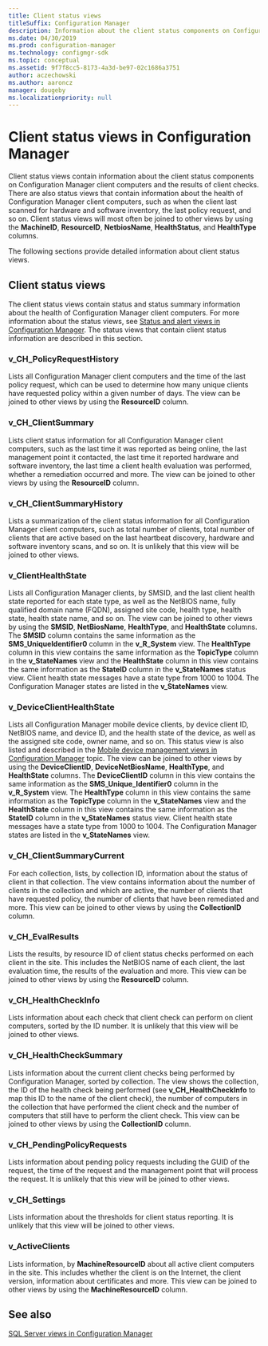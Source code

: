 ```yaml
---
title: Client status views
titleSuffix: Configuration Manager
description: Information about the client status components on Configuration Manager client computers.
ms.date: 04/30/2019
ms.prod: configuration-manager
ms.technology: configmgr-sdk
ms.topic: conceptual
ms.assetid: 9f7f8cc5-8173-4a3d-be97-02c1686a3751
author: aczechowski
ms.author: aaroncz
manager: dougeby
ms.localizationpriority: null
---
```


# Client status views in Configuration Manager

Client status views contain information about the client status components on Configuration Manager client computers and the results of client checks. There are also status views that contain information about the health of Configuration Manager client computers, such as when the client last scanned for hardware and software inventory, the last policy request, and so on. Client status views will most often be joined to other views by using the **MachineID**, **ResourceID**, **NetbiosName**, **HealthStatus**, and **HealthType** columns.

The following sections provide detailed information about client status views.

## Client status views

The client status views contain status and status summary information about the health of Configuration Manager client computers. For more information about the status views, see [Status and alert views in Configuration Manager](status-alert-views-configuration-manager.md). The status views that contain client status information are described in this section.

### v_CH_PolicyRequestHistory

Lists all Configuration Manager client computers and the time of the last policy request, which can be used to determine how many unique clients have requested policy within a given number of days.
The view can be joined to other views by using the **ResourceID** column.

### v_CH_ClientSummary

Lists client status information for all Configuration Manager client computers, such as the last time it was reported as being online, the last management point it contacted, the last time it reported hardware and software inventory, the last time a client health evaluation was performed, whether a remediation occurred and more.
The view can be joined to other views by using the **ResourceID** column.

### v_CH_ClientSummaryHistory

Lists a summarization of the client status information for all Configuration Manager client computers, such as total number of clients, total number of clients that are active based on the last heartbeat discovery, hardware and software inventory scans, and so on.
It is unlikely that this view will be joined to other views.

### v_ClientHealthState

Lists all Configuration Manager clients, by SMSID, and the last client health state reported for each state type, as well as the NetBIOS name, fully qualified domain name (FQDN), assigned site code, health type, health state, health state name, and so on.
The view can be joined to other views by using the **SMSID**, **NetBiosName**, **HealthType**, and **HealthState** columns. The **SMSID** column contains the same information as the **SMS_UniqueIdentifier0** column in the **v_R_System** view. The **HealthType** column in this view contains the same information as the **TopicType** column in the **v_StateNames** view and the **HealthState** column in this view contains the same information as the **StateID** column in the **v_StateNames** status view. Client health state messages have a state type from 1000 to 1004. The Configuration Manager states are listed in the **v_StateNames** view.

### v_DeviceClientHealthState

Lists all Configuration Manager mobile device clients, by device client ID, NetBIOS name, and device ID, and the health state of the device, as well as the assigned site code, owner name, and so on. This status view is also listed and described in the [Mobile device management views in Configuration Manager](mobile-device-management-views-configuration-manager.md) topic.
The view can be joined to other views by using the **DeviceClientID**, **DeviceNetBiosName**, **HealthType**, and **HealthState** columns. The **DeviceClientID** column in this view contains the same information as the **SMS_Unique_Identifier0** column in the **v_R_System** view. The **HealthType** column in this view contains the same information as the **TopicType** column in the **v_StateNames** view and the **HealthState** column in this view contains the same information as the **StateID** column in the **v_StateNames** status view. Client health state messages have a state type from 1000 to 1004. The Configuration Manager states are listed in the **v_StateNames** view.

### v_CH_ClientSummaryCurrent

For each collection, lists, by collection ID, information about the status of client in that collection. The view contains information about the number of clients in the collection and which are active, the number of clients that have requested policy, the number of clients that have been remediated and more.
This view can be joined to other views by using the **CollectionID** column.

### v_CH_EvalResults

Lists the results, by resource ID of client status checks performed on each client in the site. This includes the NetBIOS name of each client, the last evaluation time, the results of the evaluation and more.
This view can be joined to other views by using the **ResourceID** column.

### v_CH_HealthCheckInfo

Lists information about each check that client check can perform on client computers, sorted by the ID number.
It is unlikely that this view will be joined to other views.

### v_CH_HealthCheckSummary

Lists information about the current client checks being performed by Configuration Manager, sorted by collection. The view shows the collection, the ID of the health check being performed (see **v_CH_HealthCheckInfo** to map this ID to the name of the client check), the number of computers in the collection that have performed the client check and the number of computers that still have to perform the client check.
This view can be joined to other views by using the **CollectionID** column.

### v_CH_PendingPolicyRequests

Lists information about pending policy requests including the GUID of the request, the time of the request and the management point that will process the request.
It is unlikely that this view will be joined to other views.

### v_CH_Settings

Lists information about the thresholds for client status reporting.
It is unlikely that this view will be joined to other views.

### v_ActiveClients

Lists information, by **MachineResourceID** about all active client computers in the site. This includes whether the client is on the Internet, the client version, information about certificates and more.
This view can be joined to other views by using the **MachineResourceID** column.

## See also

[SQL Server views in Configuration Manager](sql-server-views-configuration-manager.md)  
